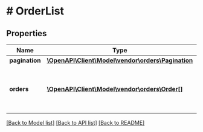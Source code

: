 # # OrderList

## Properties

Name | Type | Description | Notes
------------ | ------------- | ------------- | -------------
**pagination** | [**\OpenAPI\Client\Model\vendor\orders\Pagination**](Pagination.md) |  | [optional]
**orders** | [**\OpenAPI\Client\Model\vendor\orders\Order[]**](Order.md) | Represents an individual order within the OrderList. | [optional]

[[Back to Model list]](../../README.md#models) [[Back to API list]](../../README.md#endpoints) [[Back to README]](../../README.md)
